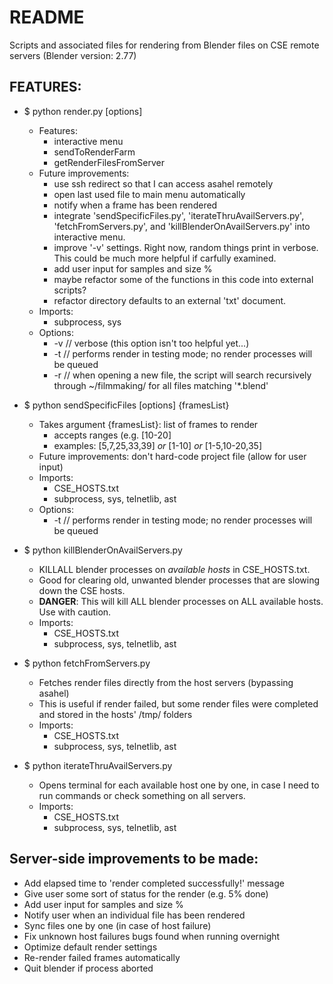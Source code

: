 # README

Scripts and associated files for rendering from Blender files on CSE remote servers (Blender version: 2.77)

## FEATURES:

* $ python render.py [options]
    * Features:
        * interactive menu
        * sendToRenderFarm
        * getRenderFilesFromServer
    * Future improvements:
        * use ssh redirect so that I can access asahel remotely
        * open last used file to main menu automatically
        * notify when a frame has been rendered
        * integrate 'sendSpecificFiles.py', 'iterateThruAvailServers.py', 'fetchFromServers.py', and 'killBlenderOnAvailServers.py' into interactive menu.
        * improve '-v' settings. Right now, random things print in verbose. This could be much more helpful if carfully examined.
        * add user input for samples and size %
        * maybe refactor some of the functions in this code into external scripts?
        * refactor directory defaults to an external 'txt' document.
    * Imports:
        * subprocess, sys
    * Options:
        * -v  // verbose (this option isn't too helpful yet...)
        * -t  // performs render in testing mode; no render processes will be queued
        * -r  // when opening a new file, the script will search recursively through ~/filmmaking/ for all files matching '*.blend'


* $ python sendSpecificFiles [options] {framesList}
    * Takes argument {framesList}: list of frames to render
        * accepts ranges (e.g. [10-20]
        * examples: [5,7,25,33,39] _or_ [1-10] _or_ [1-5,10-20,35]
    * Future improvements: don't hard-code project file (allow for user input)
    * Imports:
        * CSE_HOSTS.txt
        * subprocess, sys, telnetlib, ast
    * Options:
        * -t  // performs render in testing mode; no render processes will be queued


* $ python killBlenderOnAvailServers.py
    * KILLALL blender processes on  _available hosts_ in CSE\_HOSTS.txt.
    * Good for clearing old, unwanted blender processes that are slowing down the CSE hosts.
    * __DANGER__: This will kill ALL blender processes on ALL available hosts. Use with caution.
    * Imports:
        * CSE_HOSTS.txt
        * subprocess, sys, telnetlib, ast


* $ python fetchFromServers.py
    * Fetches render files directly from the host servers (bypassing asahel)
    * This is useful if render failed, but some render files were completed and stored in the hosts' /tmp/ folders
    * Imports:
        * CSE_HOSTS.txt
        * subprocess, sys, telnetlib, ast


* $ python iterateThruAvailServers.py
    * Opens terminal for each available host one by one, in case I need to run commands or check something on all servers.
    * Imports:
        * CSE_HOSTS.txt
        * subprocess, sys, telnetlib, ast



## Server-side improvements to be made:
* Add elapsed time to 'render completed successfully!' message
* Give user some sort of status for the render (e.g. 5% done)
* Add user input for samples and size %
* Notify user when an individual file has been rendered
* Sync files one by one (in case of host failure)
* Fix unknown host failures bugs found when running overnight
* Optimize default render settings
* Re-render failed frames automatically
* Quit blender if process aborted
